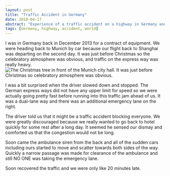```yaml
---
layout: post
title: "Traffic Accident in Germany"
date: 2018-04-17
abstract: "Experience of a traffic accident on a highway in Germany and how people reacted"
tags: [Germany, highway, accident, world]
---
```


I was in Germany back in December 2013 for a contract of equipment. We
were heading back to Munich by car because
our flight back to Shanghai was departing on the second day. It was just
before Christmas so the celebratory atmosphere was obvious, and traffic
on the express way was really heavy. ![The Christmas tree in front of
the Munich city hall. It was just before Christmas so celebratory
atmosphere was
obvious.](/assets/img/56807401-976c1680-6826-11e9-843c-751040173d1b.jpg)

I was a bit surprised when the driver slowed down and stopped. The
German express ways did not have any upper limit for speed so we were
actually going pretty fast before running into this traffic jam ahead of
us. It was a dual-lane way and there was an additional emergency lane on
the right.

The driver told us that it might be a traffic accident blocking
everyone. We were greatly discouraged because we really wanted to go
back to hotel quickly for some rest after a long day. It seemed he
sensed our dismay and comforted us that the congestion would not be
long.

Soon came the ambulance siren from the back and all of the sudden cars
including ours started to move and scatter towards both sides of the
way. Quickly a narrow passage was made for clearance of the ambulance
and still NO ONE was taking the emergency lane.

Soon recovered the traffic and we were only like 20 minutes late.
